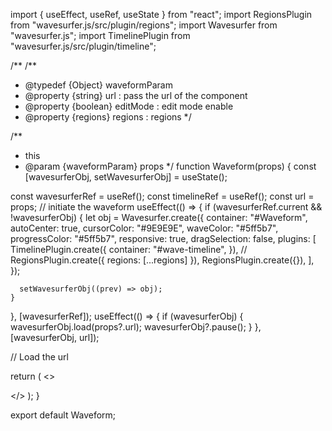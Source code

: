 import { useEffect, useRef, useState } from "react";
import RegionsPlugin from "wavesurfer.js/src/plugin/regions";
import Wavesurfer from "wavesurfer.js";
import TimelinePlugin from "wavesurfer.js/src/plugin/timeline";

/**
/**
 * @typedef {Object} waveformParam
 * @property {string} url : pass the url of the component
 * @property {boolean} editMode : edit mode enable
 * @property {regions} regions : regions
 */

/**
 * this
 * @param {waveformParam} props
 */
function Waveform(props) {
  const [wavesurferObj, setWavesurferObj] = useState();

  const wavesurferRef = useRef();
  const timelineRef = useRef();
  const url = props;
  // initiate the waveform
  useEffect(() => {
    if (wavesurferRef.current && !wavesurferObj) {
      let obj = Wavesurfer.create({
        container: "#Waveform",
        autoCenter: true,
        cursorColor: "#9E9E9E",
        waveColor: "#5ff5b7",
        progressColor: "#5ff5b7",
        responsive: true,
        dragSelection: false,
        plugins: [
          TimelinePlugin.create({
            container: "#wave-timeline",
          }),
          // RegionsPlugin.create({ regions: [...regions] }),
          RegionsPlugin.create({}),
        ],
      });

      setWavesurferObj((prev) => obj);
    }
  }, [wavesurferRef]);
  useEffect(() => {
    if (wavesurferObj) {
      wavesurferObj.load(props?.url);
      wavesurferObj?.pause();
    }
  }, [wavesurferObj, url]);

  // Load the url

  return (
    <>
      <div className="waveform-container">
        <div ref={wavesurferRef} id="Waveform"></div>
      </div>
      <div className="timelinewrapper">
        <div ref={timelineRef} id="wave-timeline"></div>
      </div>
    </>
  );
}

export default Waveform;
